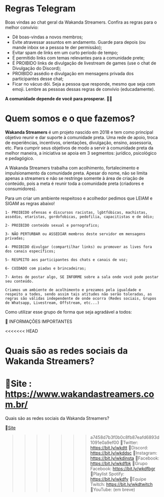 # Regras Telegram
Boas vindas ao chat geral da Wakanda Streamers. Confira as regras para o melhor convívio:
- Dê boas-vindas a novos membros;
- Evite atravessar assuntos em andamento. Guarde para depois (ou mande inbox se a pessoa te der permissão);
- Evitar spam de links em um curto período de tempo;
- É permitido links com temas relevantes para a comunidade prete;
- É PROIBIDO links de divulgação de livestream de games (use o chat de Divulgação do Discord);
- PROIBIDO assédio e divulgação em mensagens privada dos participantes desse chat;
- Ficar no vácuo dói. Seja a pessoa que responde, mesmo que seja com emoji.
Lembre as pessoas dessas regras de convívio (educadamente).

**A comunidade depende de você para prosperar.** ✊🏾

# Quem somos e o que fazemos?
**Wakanda Streamers** é um projeto nascido em 2018 e tem como principal objetivo reunir e dar suporte à comunidade preta. 
Uma rede de apoio, troca de experiências, incentivos, orientações, divulgação, ensino, assessoria, etc.
Para cumprir seus objetivos de modo a servir à comunidade preta da melhor maneira, a iniciativa se apoia em 3 segmentos: jurídico, psicológico e pedagógico.

A Wakanda Streamers trabalha com acolhimento, fortalecimento e impulsionamento da comunidade preta.
Apesar do nome, não se limita apenas a streamers e não se restringe somente à área de criação de conteúdo, pois a meta é reunir toda a comunidade preta (criadores e consumidores).

Para um criar um ambiente respeitoso e acolhedor pedimos que LEIAM e SIGAM as regras  abaixo! 

`1- PROIBIDO ofensas e discursos racistas, lgbtfóbicas, machistas, assédio, etaristas, gordofobicas, pedofilia, capacitistas e de ódio;`

`2- PROIBIDO conteúdo sexual e pornografico;`

`3- NÃO PERTURBAR ou ASSEDIAR membros deste servidor em mensagens privadas;`

`4- PROIBIDO divulgar (compartilhar links) ou promover as lives fora dos canais específicos;`

`5- RESPEITO aos participantes dos chats e canais de voz;`

`6- CUIDADO com piadas e brincadeiras;`

`7- Antes de postar algo, SE INFORME sobre a sala onde você pode postar seu conteúdo.`

`Criamos um ambiente de acolhimento e prezamos pela igualdade e respeito a todes, sendo assim tais atitudes não serão toleradas, as regras são válidas independente de onde ocorra (Redes sociais, Grupos de Whatsapp, Livestream, Offstream, etc...)`

Como utilizar esse grupo de forma que seja agradável a todos:


:pushpin:  INFORMAÇÕES IMPORTANTES

<<<<<<< HEAD

# Quais são as redes sociais da Wakanda Streamers?
:small_blue_diamond:Site : https://www.wakandastreamers.com.br/
=======
Quais são as redes sociais da Wakanda Streamers?

:small_blue_diamond:[Site](https://www.wakandastreamers.com.br/)
>>>>>>> a7458d7b3f0b0c8fb87eafd6893d1091e0a9ef00
:small_blue_diamond:Twitter: https://bit.ly/wkdtt
:small_blue_diamond:Discord: https://bit.ly/wkddsc 
:small_blue_diamond:Instagram: https://bit.ly/wkdinsta 
:small_blue_diamond:Facebook: https://bit.ly/wkdfbk 
:small_blue_diamond:Grupo Facebook: https://bit.ly/wkdfbgr 
:small_blue_diamond:Playlist Spotify: https://bit.ly/wkdfy
:small_blue_diamond:Equipe Twitch: https://bit.ly/wkdtwitch 
:small_blue_diamond:YouTube: (em breve)
